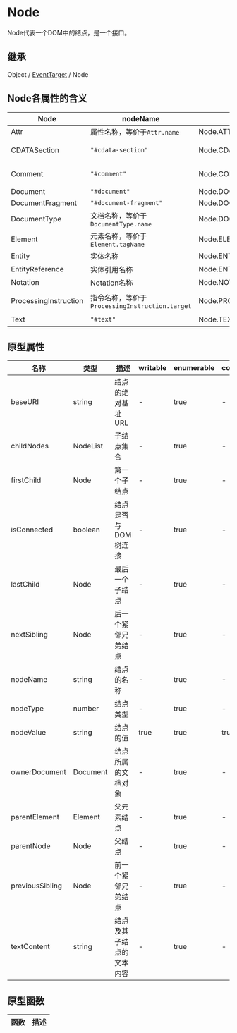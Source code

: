 # Node

Node代表一个DOM中的结点，是一个接口。

## 继承

Object / [EventTarget](EventTarget.md) / Node

## Node各属性的含义

| Node | nodeName | nodeType | nodeValue |
|---|---|---|---|
| Attr | 属性名称，等价于`Attr.name` | Node.ATTRIBUTE_NODE | 属性的值 |
| CDATASection | `"#cdata-section"` | Node.CDATA_SECTION_NODE | CDATA的文本内容 |
| Comment | `"#comment"` | Node.COMMENT_NODE | 注释的文本内容 |
| Document | `"#document"` | Node.DOCUMENT_NODE | `null` |
| DocumentFragment | `"#document-fragment"` | Node.DOCUMENT_FRAGMENT_NODE | `null` |
| DocumentType | 文档名称，等价于`DocumentType.name` | Node.DOCUMENT_TYPE_NODE | `null` |
| Element | 元素名称，等价于`Element.tagName` | Node.ELEMENT_NODE | `null` |
| Entity | 实体名称 | Node.ENTITY_NODE | |
| EntityReference | 实体引用名称 | Node.ENTITY_REFERENCE_NODE | |
| Notation | Notation名称 | Node.NOTATION_NODE | `null` |
| ProcessingInstruction | 指令名称，等价于`ProcessingInstruction.target` | Node.PROCESSING_INSTRUCTION_NODE | 指令文本内容 |
| Text | `"#text"` | Node.TEXT_NODE | 文本内容 |

## 原型属性

| 名称 | 类型 | 描述 | writable | enumerable | configurable |
|---|---|---|---|---|---|
| baseURI | string | 结点的绝对基址URL | - | true | - |
| childNodes | NodeList | 子结点集合 | - | true | - |
| firstChild | Node | 第一个子结点 | - | true | - |
| isConnected | boolean | 结点是否与DOM树连接 | - | true | - |
| lastChild | Node | 最后一个子结点 | - | true | - |
| nextSibling | Node | 后一个紧邻兄弟结点 | - | true | - |
| nodeName | string | 结点的名称 | - | true | - |
| nodeType | number | 结点类型 | - | true | - |
| nodeValue | string | 结点的值 | true | true | true |
| ownerDocument | Document | 结点所属的文档对象 | - | true | - |
| parentElement | Element | 父元素结点 | - | true | - |
| parentNode | Node | 父结点 | - | true | - |
| previousSibling | Node | 前一个紧邻兄弟结点 | - | true | - |
| textContent | string | 结点及其子结点的文本内容 | - | true | - |

## 原型函数

| 函数 | 描述 |
|---|---|